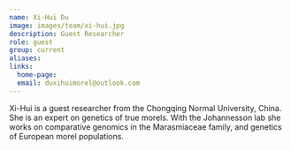 ```yaml
---
name: Xi-Hui Du
image: images/team/xi-hui.jpg
description: Guest Researcher
role: guest
group: current
aliases:
links:
  home-page:
  email: duxihuimorel@outlook.com
---
```



Xi-Hui is a guest researcher from the Chongqing Normal University, China. She is an expert on genetics of true morels. With the Johannesson lab she works on comparative genomics in the Marasmiaceae family, and genetics of European morel populations.
